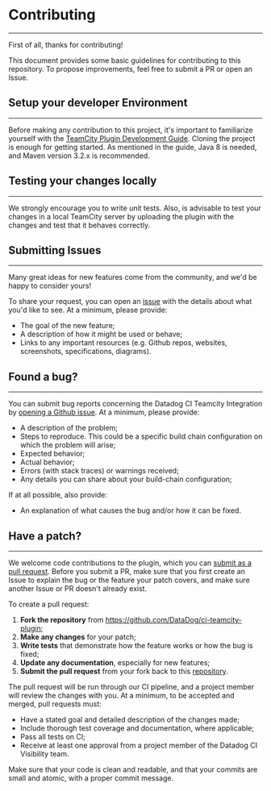 # Contributing

----------

First of all, thanks for contributing!

This document provides some basic guidelines for contributing to this repository.
To propose improvements, feel free to submit a PR or open an Issue.

## Setup your developer Environment

----------

Before making any contribution to this project, it's important to familiarize yourself with the
[TeamCity Plugin Development Guide](https://plugins.jetbrains.com/docs/teamcity/getting-started-with-plugin-development.html).
Cloning the project is enough for getting started. As mentioned in the guide, Java 8 is needed, and Maven version 3.2.x is recommended.

## Testing your changes locally

----------

We strongly encourage you to write unit tests. Also, is advisable to test your changes in a local TeamCity server by
uploading the plugin with the changes and test that it behaves correctly.

## Submitting Issues

----------

Many great ideas for new features come from the community, and we'd be happy to consider yours!

To share your request, you can open an [issue](https://github.com/DataDog/ci-teamcity-plugin/issues/new)
with the details about what you'd like to see. At a minimum, please provide:

- The goal of the new feature;
- A description of how it might be used or behave;
- Links to any important resources (e.g. Github repos, websites, screenshots,
  specifications, diagrams).

## Found a bug?

----------

You can submit bug reports concerning the Datadog CI Teamcity Integration by
[opening a Github issue](https://github.com/DataDog/ci-teamcity-plugin/issues/new).
At a minimum, please provide:

- A description of the problem;
- Steps to reproduce. This could be a specific build chain configuration on which the problem will arise;
- Expected behavior;
- Actual behavior;
- Errors (with stack traces) or warnings received;
- Any details you can share about your build-chain configuration;

If at all possible, also provide:

- An explanation of what causes the bug and/or how it can be fixed.

## Have a patch?

----------

We welcome code contributions to the plugin, which you can
[submit as a pull request](https://github.com/DataDog/ci-teamcity-plugin/pull/new/main).
Before you submit a PR, make sure that you first create an Issue to explain the
bug or the feature your patch covers, and make sure another Issue or PR doesn't
already exist.

To create a pull request:

1. **Fork the repository** from https://github.com/DataDog/ci-teamcity-plugin;
2. **Make any changes** for your patch;
3. **Write tests** that demonstrate how the feature works or how the bug is fixed;
4. **Update any documentation**, especially for new features;
5. **Submit the pull request** from your fork back to this
   [repository](https://github.com/DataDog/ci-teamcity-plugin).

The pull request will be run through our CI pipeline, and a project member will
review the changes with you. At a minimum, to be accepted and merged, pull
requests must:

- Have a stated goal and detailed description of the changes made;
- Include thorough test coverage and documentation, where applicable;
- Pass all tests on CI;
- Receive at least one approval from a project member of the Datadog CI Visibility team.

Make sure that your code is clean and readable, and that your commits are small and
atomic, with a proper commit message.
